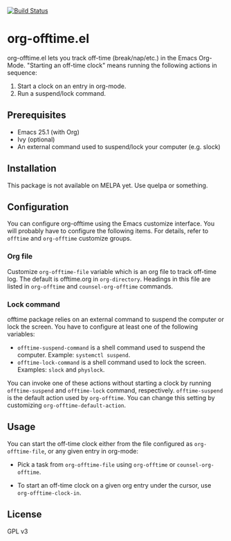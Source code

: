 [![Build Status](https://travis-ci.org/akirak/org-offtime.svg?branch=master)](https://travis-ci.org/akirak/org-offtime)

# org-offtime.el

org-offtime.el lets you track off-time (break/nap/etc.) in the Emacs Org-Mode. "Starting an off-time clock" means running the following actions in sequence:

1. Start a clock on an entry in org-mode.
2. Run a suspend/lock command.

## Prerequisites

- Emacs 25.1 (with Org)
- Ivy (optional)
- An external command used to suspend/lock your computer (e.g. slock)

## Installation

This package is not available on MELPA yet. Use quelpa or something.

## Configuration

You can configure org-offtime using the Emacs customize interface. You will probably have to configure the following items. For details, refer to `offtime` and `org-offtime` customize groups. 

### Org file

Customize `org-offtime-file` variable which is an org file to track off-time log. The default is offtime.org in `org-directory`. Headings in this file are listed in `org-offtime` and `counsel-org-offtime` commands. 

### Lock command

offtime package relies on an external command to suspend the computer or lock the screen. You have to configure at least one of the following variables:

- `offtime-suspend-command` is a shell command used to suspend the computer. Example: `systemctl suspend`.
- `offtime-lock-command` is a shell command used to lock the screen. Examples: `slock` and `physlock`.

You can invoke one of these actions without starting a clock by running `offtime-suspend` and `offtime-lock` command, respectively. `offtime-suspend` is the default action used by `org-offtime`. You can change this setting by customizing `org-offtime-default-action`. 

## Usage

You can start the off-time clock either from the file configured as `org-offtime-file`, or any given entry in org-mode:

- Pick a task from `org-offtime-file` using `org-offtime` or `counsel-org-offtime`. 

- To start an off-time clock on a given org entry under the cursor, use `org-offtime-clock-in`.

## License

GPL v3
